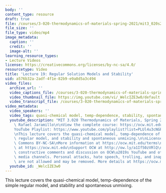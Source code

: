 ```yaml
---
body: ''
content_type: resource
draft: true
file: /courses/3-020-thermodynamics-of-materials-spring-2021/mit3_020s21_lecture_19_1080p_360p_16_9.mp4
file_size: ''
file_type: video/mp4
image_metadata:
  caption: ''
  credit: ''
  image-alt: ''
learning_resource_types:
- Lecture Videos
license: https://creativecommons.org/licenses/by-nc-sa/4.0/
resourcetype: Video
title: 'Lecture 19: Regular Solution Models and Stability'
uid: a576b32a-2adf-4f1e-82b9-e9a8d5a3c494
video_files:
  archive_url: ''
  video_captions_file: /courses/3-020-thermodynamics-of-materials-spring-2021/1pkTibc4apXZW0JhDwf7bGwZgQ8AB7A3U_transcript.webvtt
  video_thumbnail_file: https://img.youtube.com/vi/_WelcIZE3w0/default.jpg
  video_transcript_file: /courses/3-020-thermodynamics-of-materials-spring-2021/1pkTibc4apXZW0JhDwf7bGwZgQ8AB7A3U_transcript.pdf
video_metadata:
  video_speakers: ''
  video_tags: quasi-chemical model, temp-dependence, stability, spontaneous unmixing
  youtube_description: "MIT 3.020 Thermodynamics of Materials, Spring 2021\nInstructor:\
    \ Rafael Jaramillo\n\nView the complete course: https://ocw.mit.edu/sites/3020-thermodynamics-of-materials/\n\
    YouTube Playlist: https://www.youtube.com/playlist?list=PLUl4u3cNGP61g-yRbJz4ghFPJLiok1HxX\n\
    \nThis lecture covers the quasi-chemical model, temp-dependence of the simple\
    \ regular model, and stability and spontaneous unmixing.\n\nLicense: Creative\
    \ Commons BY-NC-SA\nMore information at https://ocw.mit.edu/terms\nMore courses\
    \ at https://ocw.mit.edu\nSupport OCW at http://ow.ly/a1If50zVRlQ\n\nWe encourage\
    \ constructive comments and discussion on OCW\u2019s YouTube and other social\
    \ media channels. Personal attacks, hate speech, trolling, and inappropriate comments\
    \ are not allowed and may be removed. More details at https://ocw.mit.edu/comments."
  youtube_id: _WelcIZE3w0
---
```

This lecture covers the quasi-chemical model, temp-dependence of the simple regular model, and stability and spontaneous unmixing.